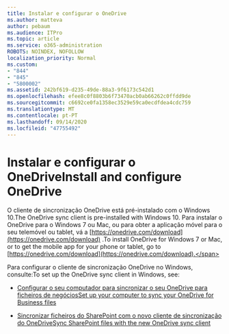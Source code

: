 ```yaml
---
title: Instalar e configurar o OneDrive
ms.author: matteva
author: pebaum
ms.audience: ITPro
ms.topic: article
ms.service: o365-administration
ROBOTS: NOINDEX, NOFOLLOW
localization_priority: Normal
ms.custom:
- "844"
- "845"
- "5800002"
ms.assetid: 242bf619-d235-49de-88a3-9f6173c542d1
ms.openlocfilehash: efee8c0f8803b6f73470acb0ab66262c0ffdd9de
ms.sourcegitcommit: c6692ce0fa1358ec3529e59ca0ecdfdea4cdc759
ms.translationtype: MT
ms.contentlocale: pt-PT
ms.lasthandoff: 09/14/2020
ms.locfileid: "47755492"
---
```

# <a name="install-and-configure-onedrive"></a><span data-ttu-id="ff7ce-102">Instalar e configurar o OneDrive</span><span class="sxs-lookup"><span data-stu-id="ff7ce-102">Install and configure OneDrive</span></span>

<span data-ttu-id="ff7ce-103">O cliente de sincronização OneDrive está pré-instalado com o Windows 10.</span><span class="sxs-lookup"><span data-stu-id="ff7ce-103">The OneDrive sync client is pre-installed with Windows 10.</span></span> <span data-ttu-id="ff7ce-104">Para instalar o OneDrive para o Windows 7 ou Mac, ou para obter a aplicação móvel para o seu telemóvel ou tablet, vá a [https://onedrive.com/download](https://onedrive.com/download) .</span><span class="sxs-lookup"><span data-stu-id="ff7ce-104">To install OneDrive for Windows 7 or Mac, or to get the mobile app for your phone or tablet, go to [https://onedrive.com/download](https://onedrive.com/download).</span></span>
  
<span data-ttu-id="ff7ce-105">Para configurar o cliente de sincronização OneDrive no Windows, consulte:</span><span class="sxs-lookup"><span data-stu-id="ff7ce-105">To set up the OneDrive sync client in Windows, see:</span></span>
  
- [<span data-ttu-id="ff7ce-106">Configurar o seu computador para sincronizar o seu OneDrive para ficheiros de negócios</span><span class="sxs-lookup"><span data-stu-id="ff7ce-106">Set up your computer to sync your OneDrive for Business files</span></span>](https://go.microsoft.com/fwlink/?linkid=533375)

- [<span data-ttu-id="ff7ce-107">Sincronizar ficheiros do SharePoint com o novo cliente de sincronização do OneDrive</span><span class="sxs-lookup"><span data-stu-id="ff7ce-107">Sync SharePoint files with the new OneDrive sync client</span></span>](https://go.microsoft.com/fwlink/?linkid=871666)
